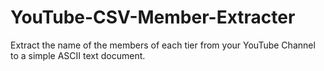 # YouTube-CSV-Member-Extracter
Extract the name of the members of each tier from your YouTube Channel to a simple ASCII text document.
